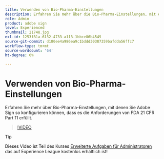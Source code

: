 ```yaml
---
title: Verwenden von Bio-Pharma-Einstellungen
description: Erfahren Sie mehr über die Bio-Pharma-Einstellungen, mit denen Sie Adobe Sign so konfigurieren können, dass die Anforderungen von FDA 21 CFR Part 11 erfüllt werden.
role: Admin
product: adobe sign
level: Experienced
thumbnail: 21748.jpg
exl-id: 1253f81a-6132-4733-a113-1bbce86b4549
source-git-commit: d180ee4a986ea9c1bddd30387359bafdda56ffc7
workflow-type: tm+mt
source-wordcount: '64'
ht-degree: 0%

---
```


# Verwenden von Bio-Pharma-Einstellungen

Erfahren Sie mehr über Bio-Pharma-Einstellungen, mit denen Sie Adobe Sign so konfigurieren können, dass es die Anforderungen von FDA 21 CFR Part 11 erfüllt.

>[!VIDEO](https://video.tv.adobe.com/v/21748?hidetitle=true)

>[!TIP]
>
>Dieses Video ist Teil des Kurses [Erweiterte Aufgaben für Administratoren](https://experienceleague.adobe.com/?recommended=Sign-A-1-2020.1) das auf Experience League kostenlos erhältlich ist!
